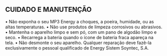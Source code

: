 ﻿## CUIDADO E MANUTENÇÃO
• Não exponha o seu MP3 Energy a choques, a poeira, humidade, ou as altas temperaturas.
• Não use produtos de limpeza corrosivos ou abrasivos.
• Mantenha o aparelho limpo e sem pó, com um pano de algodão limpo e seco.
• Recarrega a bateria quando o ícone de bateria fraca apareça na tela.
• Não desmonte o seu aparelho. Qualquer reparação deve fazê-la exclusivamente o pessoal
qualificado de Energy Sistem Soyntec, S.A.
